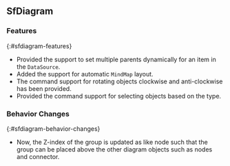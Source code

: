 ## SfDiagram

### Features
{:#sfdiagram-features}

* Provided the support to set multiple parents dynamically for an item in the `DataSource`.
* Added the support for automatic `MindMap` layout.
* The command support for rotating objects clockwise and anti-clockwise has been provided.
* Provided the command support for selecting objects based on the type.

### Behavior Changes
{:#sfdiagram-behavior-changes}

* Now, the Z-index of the group is updated as like node such that the group can be placed above the other diagram objects such as nodes and connector.
